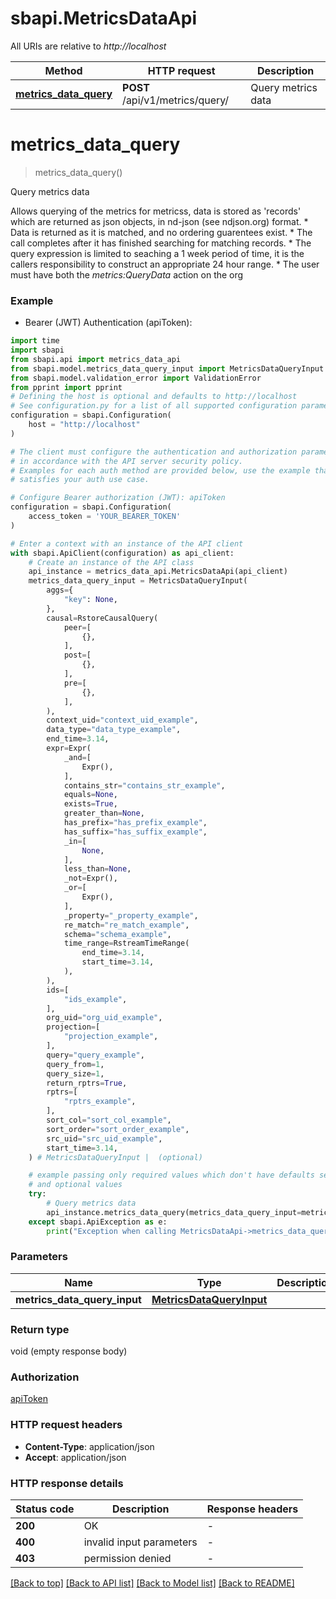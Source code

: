 # sbapi.MetricsDataApi

All URIs are relative to *http://localhost*

Method | HTTP request | Description
------------- | ------------- | -------------
[**metrics_data_query**](MetricsDataApi.md#metrics_data_query) | **POST** /api/v1/metrics/query/ | Query metrics data


# **metrics_data_query**
> metrics_data_query()

Query metrics data

 Allows querying of the metrics for metricss, data is stored as 'records' which are returned as json objects, in nd-json (see ndjson.org) format.   * Data is returned as it is matched, and no ordering guarentees exist.  * The call completes after it has finished searching for matching records.  * The query expression is limited to seaching a 1 week period of time, it is the callers responsibility to construct an appropriate 24 hour range.  * The user must have both the *metrics:QueryData* action on the org 

### Example

* Bearer (JWT) Authentication (apiToken):

```python
import time
import sbapi
from sbapi.api import metrics_data_api
from sbapi.model.metrics_data_query_input import MetricsDataQueryInput
from sbapi.model.validation_error import ValidationError
from pprint import pprint
# Defining the host is optional and defaults to http://localhost
# See configuration.py for a list of all supported configuration parameters.
configuration = sbapi.Configuration(
    host = "http://localhost"
)

# The client must configure the authentication and authorization parameters
# in accordance with the API server security policy.
# Examples for each auth method are provided below, use the example that
# satisfies your auth use case.

# Configure Bearer authorization (JWT): apiToken
configuration = sbapi.Configuration(
    access_token = 'YOUR_BEARER_TOKEN'
)

# Enter a context with an instance of the API client
with sbapi.ApiClient(configuration) as api_client:
    # Create an instance of the API class
    api_instance = metrics_data_api.MetricsDataApi(api_client)
    metrics_data_query_input = MetricsDataQueryInput(
        aggs={
            "key": None,
        },
        causal=RstoreCausalQuery(
            peer=[
                {},
            ],
            post=[
                {},
            ],
            pre=[
                {},
            ],
        ),
        context_uid="context_uid_example",
        data_type="data_type_example",
        end_time=3.14,
        expr=Expr(
            _and=[
                Expr(),
            ],
            contains_str="contains_str_example",
            equals=None,
            exists=True,
            greater_than=None,
            has_prefix="has_prefix_example",
            has_suffix="has_suffix_example",
            _in=[
                None,
            ],
            less_than=None,
            _not=Expr(),
            _or=[
                Expr(),
            ],
            _property="_property_example",
            re_match="re_match_example",
            schema="schema_example",
            time_range=RstreamTimeRange(
                end_time=3.14,
                start_time=3.14,
            ),
        ),
        ids=[
            "ids_example",
        ],
        org_uid="org_uid_example",
        projection=[
            "projection_example",
        ],
        query="query_example",
        query_from=1,
        query_size=1,
        return_rptrs=True,
        rptrs=[
            "rptrs_example",
        ],
        sort_col="sort_col_example",
        sort_order="sort_order_example",
        src_uid="src_uid_example",
        start_time=3.14,
    ) # MetricsDataQueryInput |  (optional)

    # example passing only required values which don't have defaults set
    # and optional values
    try:
        # Query metrics data
        api_instance.metrics_data_query(metrics_data_query_input=metrics_data_query_input)
    except sbapi.ApiException as e:
        print("Exception when calling MetricsDataApi->metrics_data_query: %s\n" % e)
```


### Parameters

Name | Type | Description  | Notes
------------- | ------------- | ------------- | -------------
 **metrics_data_query_input** | [**MetricsDataQueryInput**](MetricsDataQueryInput.md)|  | [optional]

### Return type

void (empty response body)

### Authorization

[apiToken](../README.md#apiToken)

### HTTP request headers

 - **Content-Type**: application/json
 - **Accept**: application/json


### HTTP response details

| Status code | Description | Response headers |
|-------------|-------------|------------------|
**200** | OK |  -  |
**400** | invalid input parameters |  -  |
**403** | permission denied |  -  |

[[Back to top]](#) [[Back to API list]](../README.md#documentation-for-api-endpoints) [[Back to Model list]](../README.md#documentation-for-models) [[Back to README]](../README.md)

